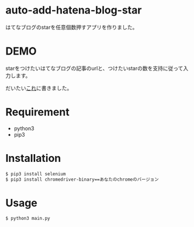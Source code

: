 # auto-add-hatena-blog-star
 
はてなブログのstarを任意個数押すアプリを作りました。

# DEMO
 
starをつけたいはてなブログの記事のurlと、つけたいstarの数を支持に従って入力します。

だいたい[これ](https://qiita.com/genshi0916/items/0bb2c8c208641c77a432)に書きました。
# Requirement
 
* python3
* pip3
 
# Installation
```bash
$ pip3 install selenium
$ pip3 install chromedriver-binary==あなたのchromeのバージョン
```
 
# Usage

```bash
$ python3 main.py
```
